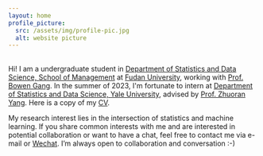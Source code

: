 ```yaml
---
layout: home
profile_picture:
  src: /assets/img/profile-pic.jpg
  alt: website picture
---
```

<p>
<br>
Hi! I am a undergraduate student in <a href="https://www.fdsm.fudan.edu.cn/aboutus/default.html">Department of Statistics and Data Science, 
	School of Management</a> at <a href="https://www.fudan.edu.cn/">Fudan University</a>, working with
	<a href="https://www.fdsm.fudan.edu.cn/AboutUs/preview.html?uid=012127">Prof. Bowen Gang</a>. In the summer of 2023, 
	I'm fortunate to intern at <a href="https://statistics.yale.edu//">Department of Statistics and Data Science, Yale University</a>, 
	advised by <a href="https://zhuoranyang.github.io/">Prof. Zhuoran Yang</a>. Here is a copy of my <a href="">CV</a>.
</p>

<p>
My research interest lies in the intersection of statistics and machine learning. If you share common interests with me and are interested in potential collaboration or want to have a chat, feel free to contact me via e-mail or <a href="https://jlianghe.github.io/assets/img/wechat.jpg">Wechat</a>. I’m always open to collaboration and conversation :-)
</p>


